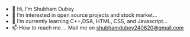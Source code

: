 - 👋 Hi, I’m Shubham Dubey
- 👀 I’m interested in open source projects and stock market...
- 🌱 I’m currently learning C++,DSA, HTML, CSS, and Javascript...
- 📫 How to reach me ... Mail me on shubhamdubey240620@gmail.com

<!---
RebellionR2/RebellionR2 is a ✨ special ✨ repository because its `README.md` (this file) appears on your GitHub profile.
You can click the Preview link to take a look at your changes.
--->
